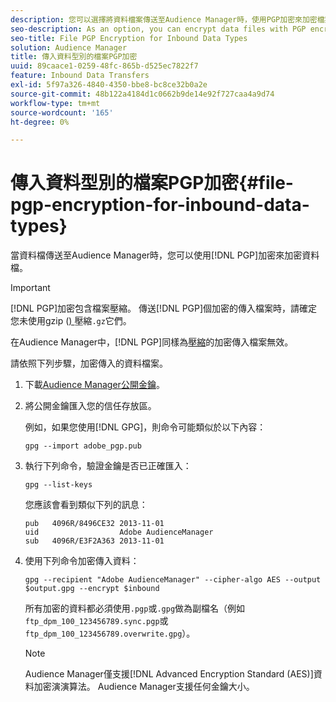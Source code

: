```yaml
---
description: 您可以選擇將資料檔案傳送至Audience Manager時，使用PGP加密來加密檔案。
seo-description: As an option, you can encrypt data files with PGP encryption when sending them to Audience Manager.
seo-title: File PGP Encryption for Inbound Data Types
solution: Audience Manager
title: 傳入資料型別的檔案PGP加密
uuid: 89caace1-0259-48fc-865b-d525ec7822f7
feature: Inbound Data Transfers
exl-id: 5f97a326-4840-4350-bbe8-bc8ce32b0a2e
source-git-commit: 48b122a4184d1c0662b9de14e92f727caa4a9d74
workflow-type: tm+mt
source-wordcount: '165'
ht-degree: 0%

---
```


# 傳入資料型別的檔案PGP加密{#file-pgp-encryption-for-inbound-data-types}

當資料檔傳送至Audience Manager時，您可以使用[!DNL PGP]加密來加密資料檔。

<!-- c_encryption.xml -->

>[!IMPORTANT]
>
>[!DNL PGP]加密包含檔案壓縮。 傳送[!DNL PGP]個加密的傳入檔案時，請確定您未使用gzip ([) ](../../../integration/sending-audience-data/batch-data-transfer-explained/inbound-file-compression.md)壓縮`.gz`它們。
>
>在Audience Manager中，[!DNL PGP]同樣為[壓縮](../../../integration/sending-audience-data/batch-data-transfer-explained/inbound-file-compression.md)的加密傳入檔案無效。

請依照下列步驟，加密傳入的資料檔案。

1. 下載[Audience Manager公開金鑰](./assets/adobe_pgp.pub)。
2. 將公開金鑰匯入您的信任存放區。

   例如，如果您使用[!DNL GPG]，則命令可能類似於以下內容：

   `gpg --import adobe_pgp.pub`

3. 執行下列命令，驗證金鑰是否已正確匯入：

   `gpg --list-keys`

   您應該會看到類似下列的訊息：

   ```
   pub   4096R/8496CE32 2013-11-01
   uid                  Adobe AudienceManager
   sub   4096R/E3F2A363 2013-11-01
   ```

4. 使用下列命令加密傳入資料：

   `gpg --recipient "Adobe AudienceManager" --cipher-algo AES --output $output.gpg --encrypt $inbound`

   所有加密的資料都必須使用`.pgp`或`.gpg`做為副檔名（例如`ftp_dpm_100_123456789.sync.pgp`或`ftp_dpm_100_123456789.overwrite.gpg`）。

   >[!NOTE]
   >
   >Audience Manager僅支援[!DNL Advanced Encryption Standard (AES)]資料加密演演算法。 Audience Manager支援任何金鑰大小。
